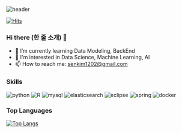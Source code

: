 ![header](https://capsule-render.vercel.app/api?type=venom&height=300&color=gradient&text=Seeun%20Kim&fontColor=black)

[![Hits](https://hits.seeyoufarm.com/api/count/incr/badge.svg?url=https%3A%2F%2Fgithub.com%2Fsenikim%2Fhit-counter&count_bg=%2370D0DB&title_bg=%237C7A7A&icon=bilibili.svg&icon_color=%234DF2F2&title=hits&edge_flat=false)](https://hits.seeyoufarm.com)

### Hi there (한 줄 소개) 👋
- 🌱 I’m currently learning Data Modeling, BackEnd
- 👀 I'm interested in Data Science, Machine Learning, AI
- 📫 How to reach me: senkim1202@gmail.com

### Skills
![python](https://img.shields.io/badge/python-f0f8ff?style=for-the-badge&logo=python&logoColor=3776AB)
![R](https://img.shields.io/badge/R-f0f8ff?style=for-the-badge&logo=R&logoColor=276DC3)
![mysql](https://img.shields.io/badge/mysql-f0f8ff?style=for-the-badge&logo=mysql&logoColor=4479A1)
![elasticsearch](https://img.shields.io/badge/elasticsearch-f0f8ff?style=for-the-badge&logo=elasticsearch&logoColor=005571)
![eclipse](https://img.shields.io/badge/eclipse-f0f8ff?style=for-the-badge&logo=eclipse&logoColor=2C2255)
![spring](https://img.shields.io/badge/spring-f0f8ff?style=for-the-badge&logo=spring&logoColor=6DB33F)
![docker](https://img.shields.io/badge/docker-f0f8ff?style=for-the-badge&logo=docker&logoColor=2496ED)

### Top Languages
[![Top Langs](https://github-readme-stats.vercel.app/api/top-langs/?username=senikim&layout=compact&theme=transparent)](https://github.com/anuraghazra/senikim/github-readme-stats)


<!--
**senikim/senikim** is a ✨ _special_ ✨ repository because its `README.md` (this file) appears on your GitHub profile.

Here are some ideas to get you started:

- 🔭 I’m currently working on ...
- 🌱 I’m currently learning ...
- 👯 I’m looking to collaborate on ...
- 🤔 I’m looking for help with ...
- 💬 Ask me about ...
- 📫 How to reach me: ...
- 😄 Pronouns: ...
- ⚡ Fun fact: ...
-->
